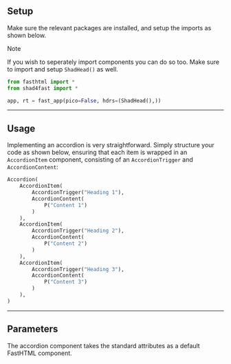 ## Setup

Make sure the relevant packages are installed, and setup the imports as shown below.

> [!NOTE]
> If you wish to seperately import components you can do so too. Make sure to import and setup `ShadHead()` as well.

```python
from fasthtml import *
from shad4fast import *

app, rt = fast_app(pico=False, hdrs=(ShadHead(),))
```

---

## Usage

Implementing an accordion is very straightforward. Simply structure your code as shown below, ensuring that each item is wrapped in an `AccordionItem` component, consisting of an `AccordionTrigger` and `AccordionContent`:

```py
Accordion(
    AccordionItem(
        AccordionTrigger("Heading 1"),
        AccordionContent(
            P("Content 1")
        )
    ),
    AccordionItem(
        AccordionTrigger("Heading 2"),
        AccordionContent(
            P("Content 2")
        )
    ),
    AccordionItem(
        AccordionTrigger("Heading 3"),
        AccordionContent(
            P("Content 3")
        )
    ),
)
```

---

## Parameters

The accordion component takes the standard attributes as a default FastHTML component.
